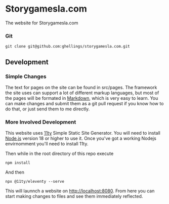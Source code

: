 # Storygamesla.com
The website for Storygamesla.com

### Git 

```git clone git@github.com:ghellings/storygamesla.com.git```

## Development

### Simple Changes

The text for pages on the site can be found in src/pages. The framework the site uses can support a lot of different markup languages, but most of the pages will be formated in [Markdown](https://www.markdownlang.com/intro/what-is-markdown.html), which is very easy to learn. You can make changes and submit them as a git pull request if you know how to do that, or just send them to me directly.

### More Involved Development
This website uses [11ty](https://www.11ty.dev/) Simple Static Site Generator. You will need to install [Node.js](https://nodejs.org/en/download) version 18 or higher to use it. Once you've got a working Nodejs envirnomment you'll need to install 11ty.

Then while in the root directory of this repo execute

```npm install```

And then 

```npx @11ty/eleventy --serve```

This will launnch a website on [http://localhost:8080](http://localhost:8080). From here you can start making changes to files and see them immediately reflected. 